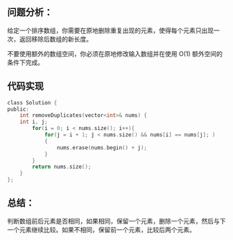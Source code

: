 ## 问题分析： 
给定一个排序数组，你需要在原地删除重复出现的元素，使得每个元素只出现一次，返回移除后数组的新长度。

不要使用额外的数组空间，你必须在原地修改输入数组并在使用 O(1) 额外空间的条件下完成。


## 代码实现
```c
class Solution {
public:
    int removeDuplicates(vector<int>& nums) {
    int i, j;  
        for(i = 0; i < nums.size(); i++){  
            for(j = i + 1; j < nums.size() && nums[i] == nums[j]; )
            {  
                nums.erase(nums.begin() + j);  
            }  
        }  
        return nums.size();  
    }
};
```
## 总结：
判断数组前后元素是否相同，如果相同，保留一个元素，删除一个元素，然后与下一个元素继续比较。如果不相同，保留前一个元素，比较后两个元素。